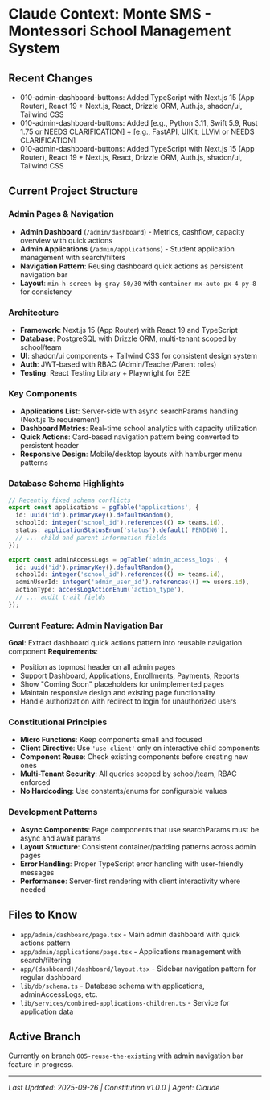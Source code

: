 # Claude Context: Monte SMS - Montessori School Management System

## Recent Changes
- 010-admin-dashboard-buttons: Added TypeScript with Next.js 15 (App Router), React 19 + Next.js, React, Drizzle ORM, Auth.js, shadcn/ui, Tailwind CSS
- 010-admin-dashboard-buttons: Added [e.g., Python 3.11, Swift 5.9, Rust 1.75 or NEEDS CLARIFICATION] + [e.g., FastAPI, UIKit, LLVM or NEEDS CLARIFICATION]
- 010-admin-dashboard-buttons: Added TypeScript with Next.js 15 (App Router), React 19 + Next.js, React, Drizzle ORM, Auth.js, shadcn/ui, Tailwind CSS

## Current Project Structure

### Admin Pages & Navigation
- **Admin Dashboard** (`/admin/dashboard`) - Metrics, cashflow, capacity overview with quick actions
- **Admin Applications** (`/admin/applications`) - Student application management with search/filters  
- **Navigation Pattern**: Reusing dashboard quick actions as persistent navigation bar
- **Layout**: `min-h-screen bg-gray-50/30` with `container mx-auto px-4 py-8` for consistency

### Architecture
- **Framework**: Next.js 15 (App Router) with React 19 and TypeScript
- **Database**: PostgreSQL with Drizzle ORM, multi-tenant scoped by school/team
- **UI**: shadcn/ui components + Tailwind CSS for consistent design system
- **Auth**: JWT-based with RBAC (Admin/Teacher/Parent roles)
- **Testing**: React Testing Library + Playwright for E2E

### Key Components
- **Applications List**: Server-side with async searchParams handling (Next.js 15 requirement)
- **Dashboard Metrics**: Real-time school analytics with capacity utilization
- **Quick Actions**: Card-based navigation pattern being converted to persistent header
- **Responsive Design**: Mobile/desktop layouts with hamburger menu patterns

### Database Schema Highlights
```typescript
// Recently fixed schema conflicts
export const applications = pgTable('applications', {
  id: uuid('id').primaryKey().defaultRandom(),
  schoolId: integer('school_id').references(() => teams.id),
  status: applicationStatusEnum('status').default('PENDING'),
  // ... child and parent information fields
});

export const adminAccessLogs = pgTable('admin_access_logs', {
  id: uuid('id').primaryKey().defaultRandom(),
  schoolId: integer('school_id').references(() => teams.id),
  adminUserId: integer('admin_user_id').references(() => users.id),
  actionType: accessLogActionEnum('action_type'),
  // ... audit trail fields
});
```

### Current Feature: Admin Navigation Bar
**Goal**: Extract dashboard quick actions pattern into reusable navigation component
**Requirements**: 
- Position as topmost header on all admin pages
- Support Dashboard, Applications, Enrollments, Payments, Reports
- Show "Coming Soon" placeholders for unimplemented pages
- Maintain responsive design and existing page functionality
- Handle authorization with redirect to login for unauthorized users

### Constitutional Principles
- **Micro Functions**: Keep components small and focused
- **Client Directive**: Use `'use client'` only on interactive child components  
- **Component Reuse**: Check existing components before creating new ones
- **Multi-Tenant Security**: All queries scoped by school/team, RBAC enforced
- **No Hardcoding**: Use constants/enums for configurable values

### Development Patterns
- **Async Components**: Page components that use searchParams must be async and await params
- **Layout Structure**: Consistent container/padding patterns across admin pages
- **Error Handling**: Proper TypeScript error handling with user-friendly messages
- **Performance**: Server-first rendering with client interactivity where needed

## Files to Know
- `app/admin/dashboard/page.tsx` - Main admin dashboard with quick actions pattern
- `app/admin/applications/page.tsx` - Applications management with search/filtering
- `app/(dashboard)/dashboard/layout.tsx` - Sidebar navigation pattern for regular dashboard
- `lib/db/schema.ts` - Database schema with applications, adminAccessLogs, etc.
- `lib/services/combined-applications-children.ts` - Service for application data

## Active Branch
Currently on branch `005-reuse-the-existing` with admin navigation bar feature in progress.

---
*Last Updated: 2025-09-26 | Constitution v1.0.0 | Agent: Claude*
